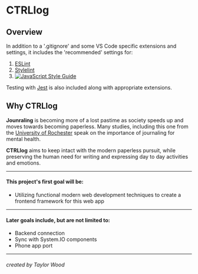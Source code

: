 # CTRLlog

## Overview

In addition to a '.gitignore' and some VS Code specific extensions and settings, it includes the 'recommended' settings for:

1. [ESLint](eslint.org)
2. [Stylelint](stylelint.io)
3. [![JavaScript Style Guide](https://cdn.rawgit.com/standard/standard/master/badge.svg)](https://github.com/standard/standard)

Testing with [Jest](https://jestjs.io/docs/en/getting-started) is also included along with appropriate extensions.

## Why CTRLlog

**Jounraling** is becoming more of a lost pastime as society speeds up and moves towards becoming paperless. Many studies, including this one from the [University of Rochester](https://www.urmc.rochester.edu/encyclopedia/content.aspx?ContentID=4552&ContentTypeID=1) speak on the importance of journaling for mental health.

**CTRLlog** aims to keep intact with the modern paperless pursuit, while preserving the human need for writing and expressing day to day activities and emotions.

---

#### This project's first goal will be:

- Utilizing functional modern web development techniques to create a frontend framework for this web app

---

#### Later goals include, but are not limited to:

- Backend connection
- Sync with System.IO components
- Phone app port

---

###### created by Taylor Wood
